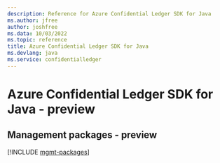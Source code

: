 ```yaml
---
description: Reference for Azure Confidential Ledger SDK for Java
ms.author: jfree
author: joshfree
ms.data: 10/03/2022
ms.topic: reference
title: Azure Confidential Ledger SDK for Java
ms.devlang: java
ms.service: confidentialledger
---
```

# Azure Confidential Ledger SDK for Java - preview

## Management packages - preview
[!INCLUDE [mgmt-packages](confidential-ledger-mgmt-index.md)]